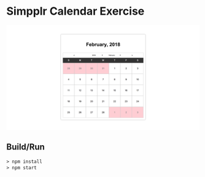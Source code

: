 # Simpplr Calendar Exercise

![screenshot](https://github.com/paulwroe16/simpplr-calendar-exercise/blob/master/screenshot.png)

## Build/Run
```
> npm install
> npm start
```

